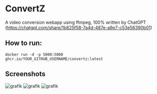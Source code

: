 # ConvertZ
A video conversion webapp using ffmpeg, 100% written by ChatGPT (https://chatgpt.com/share/1b825f58-7a4d-487e-a9e7-c53e56390b01)

## How to run:
```docker run -d -p 5000:5000 ghcr.io/YOUR_GITHUB_USERNAME/convertz:latest```

## Screenshots
![grafik](https://github.com/user-attachments/assets/d01b7699-d2c3-4ab3-8758-a3ffec29c870)
![grafik](https://github.com/user-attachments/assets/a2f9663c-7eb4-4ff2-b93e-897565a1d72c)
![grafik](https://github.com/user-attachments/assets/c5148bd7-8340-4b9c-a054-cfddb892381b)
